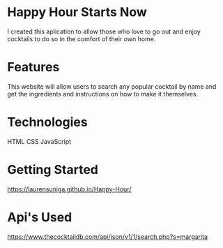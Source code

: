 # Happy Hour Starts Now
I created this aplication to allow those who love to go out and enjoy cocktails to do so in the comfort of their own home.

# Features
This website will allow users to search any popular cocktail by name and get the ingredients and instructions on how to make it themselves.

# Technologies
HTML
CSS
JavaScript

# Getting Started
https://laurensuniga.github.io/Happy-Hour/

# Api's Used
https://www.thecocktaildb.com/api/json/v1/1/search.php?s=margarita